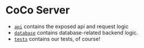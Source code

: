 # CoCo Server

- [`api`](./api) contains the exposed api and request logic 
- [`database`](./database) contains database-related backend logic.
- [`tests`](./tests) contains our tests, of course!